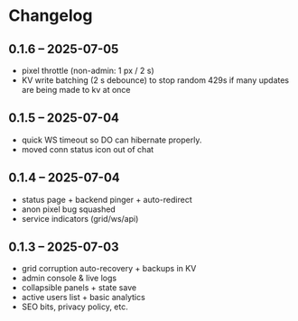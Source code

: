 # Changelog

## 0.1.6 – 2025-07-05

- pixel throttle (non-admin: 1 px / 2 s)
- KV write batching (2 s debounce) to stop random 429s if many updates are being made to kv at once

## 0.1.5 – 2025-07-04

- quick WS timeout so DO can hibernate properly.
- moved conn status icon out of chat

## 0.1.4 – 2025-07-04

- status page + backend pinger + auto-redirect
- anon pixel bug squashed
- service indicators (grid/ws/api)

## 0.1.3 – 2025-07-03

- grid corruption auto-recovery + backups in KV
- admin console & live logs
- collapsible panels + state save
- active users list + basic analytics
- SEO bits, privacy policy, etc.
